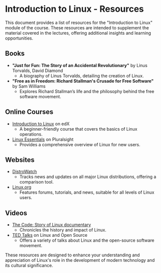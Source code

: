 # Introduction to Linux - Resources

This document provides a list of resources for the "Introduction to Linux" module of the course. These resources are intended to supplement the material covered in the lectures, offering additional insights and learning opportunities.

## Books

- **"Just for Fun: The Story of an Accidental Revolutionary"** by Linus Torvalds, David Diamond
  - A biography of Linus Torvalds, detailing the creation of Linux.
- **"Free as in Freedom: Richard Stallman's Crusade for Free Software"** by Sam Williams
  - Explores Richard Stallman’s life and the philosophy behind the free software movement.

## Online Courses

- [Introduction to Linux](https://www.edx.org/course/introduction-to-linux) on edX
  - A beginner-friendly course that covers the basics of Linux operations.
- [Linux Essentials](https://www.pluralsight.com/courses/linux-essentials) on Pluralsight
  - Provides a comprehensive overview of Linux for new users.

## Websites

- [DistroWatch](https://distrowatch.com)
  - Tracks news and updates on all major Linux distributions, offering a comparison tool.
- [Linux.org](https://www.linux.org)
  - Features forums, tutorials, and news, suitable for all levels of Linux users.

## Videos

- [The Code: Story of Linux documentary](https://www.youtube.com/watch?v=XMm0HsmOTFI)
  - Chronicles the history and impact of Linux.
- [TED Talks](https://www.ted.com/topics/linux) on Linux and Open Source
  - Offers a variety of talks about Linux and the open-source software movement.

These resources are designed to enhance your understanding and appreciation of Linux's role in the development of modern technology and its cultural significance.
